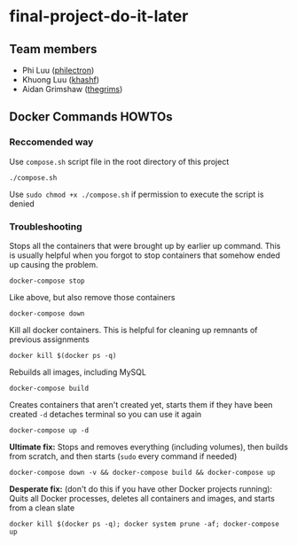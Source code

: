 # final-project-do-it-later

## Team members

- Phi Luu ([philectron](https://github.com/philectron))
- Khuong Luu ([khashf](https://github.com/khashf))
- Aidan Grimshaw ([thegrims](https://github.com/thegrims))

## Docker Commands HOWTOs

### Reccomended way

Use `compose.sh` script file in the root directory of this project
```
./compose.sh
```
Use `sudo chmod +x ./compose.sh` if permission to execute the script is denied

### Troubleshooting

Stops all the containers that were brought up by earlier up command. This is usually helpful when you forgot to stop containers that somehow ended up causing the problem.

    docker-compose stop

Like above, but also remove those containers

    docker-compose down

Kill all docker containers. This is helpful for cleaning up remnants of previous assignments

    docker kill $(docker ps -q)

Rebuilds all images, including MySQL

    docker-compose build

Creates containers that aren't created yet, starts them if they have been created `-d` detaches terminal so you can use it again

    docker-compose up -d

**Ultimate fix:** Stops and removes everything (including volumes), then builds from scratch, and then starts (`sudo` every command if needed)

    docker-compose down -v && docker-compose build && docker-compose up

**Desperate fix:** (don't do this if you have other Docker projects running): Quits all Docker processes, deletes all containers and images, and starts from a clean slate

    docker kill $(docker ps -q); docker system prune -af; docker-compose up

